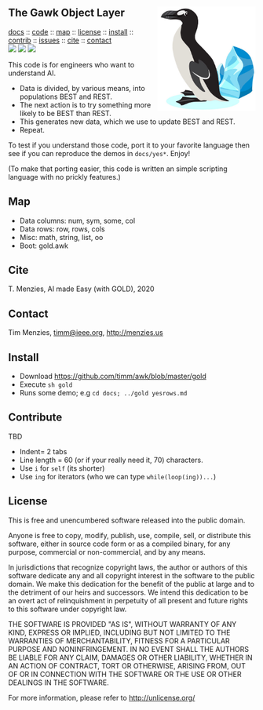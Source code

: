 <a name=top>
<img align=right src="https://raw.githubusercontent.com/timm/awk/master/etc/img/greatauk.jpg" width=200>
<h2>
     The Gawk Object Layer
</h2>
<p>
   <a    href="http://menzies.us/awk/index">docs</a>
   :: <a href="http://github.com/timm/awk">code</a>
   :: <a href="http://menzies.us/awk/index#map">map</a>
   :: <a href="http://menzies.us/awk/index#license">license</a>
   :: <a href="http://menzies.us/awk/index#install">install</a>
   :: <a href="http://menzies.us/awk/index#contribute">contrib</a>
   :: <a href="http://github.com/timm/awk/issues">issues</a>
   :: <a href="http://menzies.us/awk/index#cite">cite</a>
   :: <a href="http://menzies.us/awk/index#contact">contact</a>
<br>
   <img src="https://img.shields.io/badge/language-gawk-orange">
   <img src="https://img.shields.io/badge/purpose-ai,se-blueviolet">
   <img src="https://img.shields.io/badge/platform-mac,*nux-informational">
</p>

This code is for engineers who want to understand AI. 
- Data is divided, by various means, into populations BEST and REST. 
- The next action is to try something more likely to be BEST than REST. 
- This generates new data, which we use to update BEST and REST.
- Repeat.

To test if you understand those
code, port it to your favorite language then see if you can reproduce the 
demos in `docs/yes*`. Enjoy!

(To make that porting easier, this code is written an simple scripting language
with no prickly features.)

## Map


- Data columns:  num, sym, some, col
- Data rows: row, rows, cols
- Misc: math, string, list, oo
- Boot: gold.awk

## Cite

T. Menzies,  AI made Easy (with GOLD), 2020

## Contact

Tim Menzies, timm@ieee.org, http://menzies.us

## Install

- Download https://github.com/timm/awk/blob/master/gold
- Execute `sh gold`
- Runs some demo; e.g `cd docs; ../gold yesrows.md`

## Contribute

TBD

- Indent= 2 tabs
- Line length = 60 (or if your really need it, 70) characters.
- Use `i` for `self` (its shorter)
- Use `ing` for iterators (who we can type `while(loop(ing))...`)

## License

This is free and unencumbered software released into the public domain.

Anyone is free to copy, modify, publish, use, compile, sell, or
distribute this software, either in source code form or as a compiled
binary, for any purpose, commercial or non-commercial, and by any
means.

In jurisdictions that recognize copyright laws, the author or authors
of this software dedicate any and all copyright interest in the
software to the public domain. We make this dedication for the benefit
of the public at large and to the detriment of our heirs and
successors. We intend this dedication to be an overt act of
relinquishment in perpetuity of all present and future rights to this
software under copyright law.

THE SOFTWARE IS PROVIDED "AS IS", WITHOUT WARRANTY OF ANY KIND,
EXPRESS OR IMPLIED, INCLUDING BUT NOT LIMITED TO THE WARRANTIES OF
MERCHANTABILITY, FITNESS FOR A PARTICULAR PURPOSE AND NONINFRINGEMENT.
IN NO EVENT SHALL THE AUTHORS BE LIABLE FOR ANY CLAIM, DAMAGES OR
OTHER LIABILITY, WHETHER IN AN ACTION OF CONTRACT, TORT OR OTHERWISE,
ARISING FROM, OUT OF OR IN CONNECTION WITH THE SOFTWARE OR THE USE OR
OTHER DEALINGS IN THE SOFTWARE.

For more information, please refer to http://unlicense.org/

